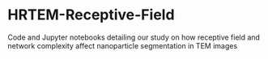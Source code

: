 # HRTEM-Receptive-Field
Code and Jupyter notebooks detailing our study on how receptive field and network complexity affect nanoparticle segmentation in TEM images
